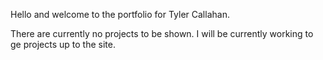 Hello and welcome to the portfolio for Tyler Callahan.

There are currently no projects to be shown. I will be currently working to ge projects up to the site.
